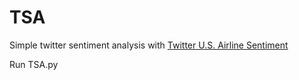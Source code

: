 # TSA

Simple twitter sentiment analysis with [Twitter U.S. Airline Sentiment](https://www.kaggle.com/datasets/crowdflower/twitter-airline-sentiment?resource=download)

Run TSA.py
